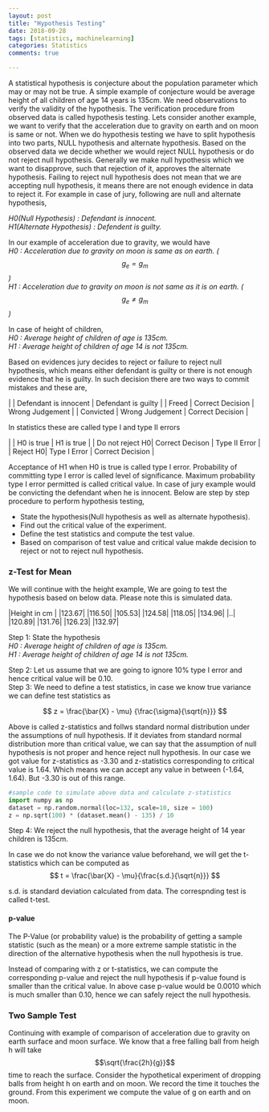 ```yaml
---
layout: post
title: "Hypothesis Testing"
date: 2018-09-28
tags: [statistics, machinelearning]
categories: Statistics
comments: true

---
```


A statistical hypothesis is conjecture about the population parameter which may or may not be true. A simple example of conjecture would be average height of all children of age 14 years is 135cm. We need observations to verify the validity of the hypothesis. The verification procedure from observed data is called hypothesis testing. Lets consider another example, we want to verify that the acceleration due to gravity on earth and on moon is same or not. When we do hypothesis testing we have to split hypothesis into two parts, NULL hypothesis and alternate hypothesis. Based on the observed data we decide whether we would reject NULL hypothesis or do not reject null hypothesis. Generally we make null hypothesis which we want to disapprove, such that rejection of it, approves the alternate hypothesis. Failing to reject null hypothesis does not mean that we are accepting null hypothesis, it means there are not enough evidence in data to reject it. For example in case of jury, following are null and alternate hypothesis,

*H0(Null Hypothesis) : Defendant is innocent.*  
*H1(Alternate Hypothesis) : Defendent is guilty.*

In our example of acceleration due to gravity, we would have  
*H0 : Acceleration due to gravity on moon is same as on earth. ($$ g_e = g_m $$)*  
*H1 : Acceleration due to gravity on moon is not same as it is on earth. ($$ g_e \neq g_m $$)*

In case of height of children,  
*H0 : Average height of children of age is 135cm.*  
*H1 : Average height of children of age 14 is not 135cm.*

Based on evidences jury decides to reject or failure to reject null hypothesis, which means either defendant is guilty or there is not enough evidence that he is guilty. In such decision there are two ways to commit mistakes and these are,

| | Defendant is innocent | Defendant is guilty |
| Freed | Correct Decision | Wrong Judgement |
| Convicted | Wrong Judgement | Correct Decision |

In statistics these are called type I and type II errors

| | H0 is true | H1 is true |
| Do not reject H0| Correct Decison | Type II Error |
| Reject H0| Type I Error | Correct Decision |

Acceptance of H1 when H0 is true is called type I error. Probability of committing type I error is called level of significance. Maximum probability type I error permitted is called critical value. In case of jury example would be convicting the defendant when he is innocent.
Below are step by step procedure to perform hypothesis testing,
* State the hypothesis(Null hypothesis as well as alternate hypothesis).
* Find out the critical value of the experiment.
* Define the test statistics and compute the test value.
* Based on comparison of test value and critical value makde decision to reject or not to reject null hypothesis.


### z-Test for Mean

We will continue with the height example, We are going to test the hypothesis based on below data. Please note this is simulated data.

|Height in cm |
|123.67|
|116.50|
|105.53|
|124.58|
|118.05|
|134.96|
|..|
|120.89|
|131.76|
|126.23|
|132.97|

Step 1: State the hypothesis  
*H0 : Average height of children of age is 135cm.*  
*H1 : Average height of children of age 14 is not 135cm.*

Step 2: Let us assume that we are going to ignore 10% type I error and hence critical value will be 0.10.  
Step 3: We need to define a test statistics, in case we know true variance we can define test statistics as

$$ z = \frac{\bar{X} - \mu} {\frac{\sigma}{\sqrt{n}}} $$

Above is called z-statistics and follws standard normal distribution under the assumptions of null hypothesis. If it deviates from standard normal distribution more than critical value, we can say that the assumption of null hypothesis is not proper and hence reject null hypothesis. In our case we got value for z-statistics as -3.30 and z-statistics corresponding to critical value is 1.64. Which means we can accept any value in between (-1.64, 1.64). But -3.30 is out of this range.

```python
#sample code to simulate above data and calculate z-statistics
import numpy as np
dataset = np.random.normal(loc=132, scale=10, size = 100)
z = np.sqrt(100) * (dataset.mean() - 135) / 10 
```

Step 4: We reject the null hypothesis, that the average height of 14 year children is 135cm.

In case we do not know the variance value beforehand, we will get the t-statistics which can be computed as 
$$ t = \frac{\bar{X} - \mu}{\frac{s.d.}{\sqrt{n}}} $$ 

s.d. is standard deviation calculated from data. The correspnding test is called t-test.

#### p-value
The P-Value (or probability value) is the probability of getting a sample statistic (such as the mean) or a more extreme sample statistic in the direction of the alternative hypothesis when the null hypothesis is true.

Instead of comparing with z or t-statistics, we can compute the corresponding p-value and reject the null hypothesis if p-value found is smaller than the critical value. In above case p-value would be 0.0010 which is much smaller than 0.10, hence we can safely reject the null hypothesis.

### Two Sample Test

Continuing with example of comparison of acceleration due to gravity on earth surface and moon surface. We know that a free falling ball from heigh h will take $$\sqrt{\frac{2h}{g}}$$ time to reach the surface. Consider the hypothetical experiment of dropping balls from height h on earth and on moon. We record the time it touches the ground. From this experiment we compute the value of g on earth and on moon. 

